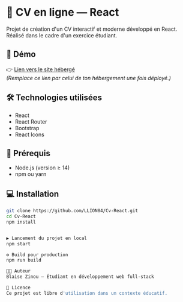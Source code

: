 # 🎨 CV en ligne — React

Projet de création d'un CV interactif et moderne développé en React.  
Réalisé dans le cadre d'un exercice étudiant.

## 🚀 Démo

👉 [Lien vers le site hébergé](https://ton-lien-vercel-ou-netlify.com)  
_(Remplace ce lien par celui de ton hébergement une fois déployé.)_

## 🛠️ Technologies utilisées

- React
- React Router
- Bootstrap
- React Icons

## 📄 Prérequis

- Node.js (version ≥ 14)
- npm ou yarn

## 💻 Installation

```bash
git clone https://github.com/LLION84/Cv-React.git
cd Cv-React
npm install


▶️ Lancement du projet en local
npm start

⚙️ Build pour production
npm run build

👨‍💻 Auteur
Blaise Zinou — Étudiant en développement web full-stack

📝 Licence
Ce projet est libre d'utilisation dans un contexte éducatif.
```
